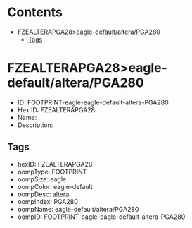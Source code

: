 



Contents
========

* [FZEALTERAPGA28>eagle-default/altera/PGA280](#fzealterapga28eagle-defaultalterapga280)
	* [Tags](#tags)

# FZEALTERAPGA28>eagle-default/altera/PGA280

- ID: FOOTPRINT-eagle-eagle-default-altera-PGA280
- Hex ID: FZEALTERAPGA28
- Name: 
- Description: 

## Tags

- hexID: FZEALTERAPGA28
- oompType: FOOTPRINT
- oompSize: eagle
- oompColor: eagle-default
- oompDesc: altera
- oompIndex: PGA280
- oompName: eagle-default/altera/PGA280
- oompID: FOOTPRINT-eagle-eagle-default-altera-PGA280
